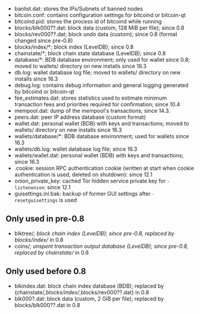
* banlist.dat: stores the IPs/Subnets of banned nodes
* bitcoin.conf: contains configuration settings for bitcoind or bitcoin-qt
* bitcoind.pid: stores the process id of bitcoind while running
* blocks/blk000??.dat: block data (custom, 128 MiB per file); since 0.8
* blocks/rev000??.dat; block undo data (custom); since 0.8 (format changed since pre-0.8)
* blocks/index/*; block index (LevelDB); since 0.8
* chainstate/*; block chain state database (LevelDB); since 0.8
* database/*: BDB database environment; only used for wallet since 0.8; moved to wallets/ directory on new installs since 16.3
* db.log: wallet database log file; moved to wallets/ directory on new installs since 16.3
* debug.log: contains debug information and general logging generated by bitcoind or bitcoin-qt
* fee_estimates.dat: stores statistics used to estimate minimum transaction fees and priorities required for confirmation; since 10.4
* mempool.dat: dump of the mempool's transactions; since 14.3.
* peers.dat: peer IP address database (custom format)
* wallet.dat: personal wallet (BDB) with keys and transactions; moved to wallets/ directory on new installs since 16.3
* wallets/database/*: BDB database environment; used for wallets since 16.3
* wallets/db.log: wallet database log file; since 16.3
* wallets/wallet.dat: personal wallet (BDB) with keys and transactions; since 16.3
* .cookie: session RPC authentication cookie (written at start when cookie authentication is used, deleted on shutdown): since 12.1
* onion_private_key: cached Tor hidden service private key for `-listenonion`: since 12.1
* guisettings.ini.bak: backup of former GUI settings after `-resetguisettings` is used

Only used in pre-0.8
---------------------
* blktree/*; block chain index (LevelDB); since pre-0.8, replaced by blocks/index/* in 0.8
* coins/*; unspent transaction output database (LevelDB); since pre-0.8, replaced by chainstate/* in 0.8

Only used before 0.8
---------------------
* blkindex.dat: block chain index database (BDB); replaced by {chainstate/*,blocks/index/*,blocks/rev000??.dat} in 0.8
* blk000?.dat: block data (custom, 2 GiB per file); replaced by blocks/blk000??.dat in 0.8
